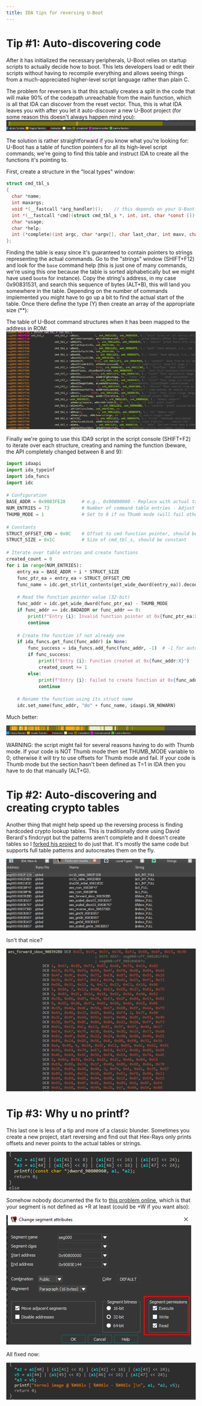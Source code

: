 ```yaml
---
title: IDA tips for reversing U-Boot
---
```


Tip #1: Auto-discovering code
=============================
After it has initialized the necessary peripherals, U-Boot relies on startup scripts to actually decide how to boot. This lets developers load or edit their scripts without having to recompile everything and allows seeing things from a much-appreciated higher-level script language rather than plain C.

The problem for reversers is that this actually creates a split in the code that will make 90% of the codepath unreachable from the main function, which is all that IDA can discover from the reset vector. Thus, this is what IDA leaves you with after you let it auto-discover a new U-Boot project (for some reason this doesn't always happen mind you):
![undiscovered](./IDA_tips/unexplored.png)

The solution is rather straightforward if you know what you're looking for: U-Boot has a table of function pointers for all its high-level script commands; we're going to find this table and instruct IDA to create all the functions it's pointing to.

First, create a structure in the "local types" window:
```c
struct cmd_tbl_s
{
  char *name;
  int maxargs;
  void *(__fastcall *arg_handler)();    // this depends on your U-Boot implementation, sometimes (most times) it's an integer
  int *(__fastcall *cmd)(struct cmd_tbl_s *, int, int, char *const []);
  char *usage;
  char *help;
  int (*complete)(int argc, char *argv[], char last_char, int maxv, char *cmdv[]);
};
```

Finding the table is easy since it's guaranteed to contain pointers to strings representing the actual commands. Go to the "strings" window (SHIFT+F12) and look for the ```base``` command help (this is just one of many commands, we're using this one because the table is sorted alphabetically but we might have used ```bootm``` for instance). Copy the string's address, in my case 0x90831531, and search this sequence of bytes (ALT+B), this will land you somewhere in the table. Depending on the number of commands implemented you might have to go up a bit to find the actual start of the table. Once there define the type (Y) then create an array of the appropriate size (**):

The table of U-Boot command structures when it has been mapped to the address in ROM:
![table](./IDA_tips/table_created.png)

Finally we're going to use this IDA9 script in the script console (SHIFT+F2) to iterate over each structure, creating and naming the function (beware, the API completely changed between 8 and 9):
```python
import idaapi
import ida_typeinf
import ida_funcs
import idc

# Configuration
BASE_ADDR = 0x9083FE28      # e.g., 0x90800000 - Replace with actual table start
NUM_ENTRIES = 73            # Number of command table entries - Adjust as needed
THUMB_MODE = 1              # Set to 0 if no Thumb mode (will fail otherwise)

# Constants
STRUCT_OFFSET_CMD = 0x0C    # Offset to cmd function pointer, should be constant
STRUCT_SIZE = 0x1C          # Size of cmd_tbl_s, should be constant

# Iterate over table entries and create functions
created_count = 0
for i in range(NUM_ENTRIES):
    entry_ea = BASE_ADDR + i * STRUCT_SIZE
    func_ptr_ea = entry_ea + STRUCT_OFFSET_CMD
    func_name = idc.get_strlit_contents(get_wide_dword(entry_ea)).decode('utf-8')

    # Read the function pointer value (32-bit)
    func_addr = idc.get_wide_dword(func_ptr_ea) - THUMB_MODE
    if func_addr == idc.BADADDR or func_addr == 0:
        print(f"Entry {i}: Invalid function pointer at 0x{func_ptr_ea:X} (0x{func_addr:X})")
        continue

    # Create the function if not already one
    if ida_funcs.get_func(func_addr) is None:
        func_success = ida_funcs.add_func(func_addr, -1)  # -1 for auto-end detection
        if func_success:
            print(f"Entry {i}: Function created at 0x{func_addr:X}")
            created_count += 1
        else:
            print(f"Entry {i}: Failed to create function at 0x{func_addr:X}")
            continue

    # Rename the function using its struct name
    idc.set_name(func_addr, "do" + func_name, idaapi.SN_NOWARN)
```

Much better:

![explored](./IDA_tips/explored.png)

WARNING: the script might fail for several reasons having to do with Thumb mode. If your code is NOT Thumb mode then set THUMB_MODE variable to 0; otherwise it will try to use offsets for Thumb mode and fail. If your code is Thumb mode but the section hasn't been defined as T=1 in IDA then you have to do that manually (ALT+G).

Tip #2: Auto-discovering and creating crypto tables
===================================================

Another thing that might help speed up the reversing process is finding hardcoded crypto lookup tables. This is traditionally done using David Berard's findcrypt but the patterns aren't complete and it doesn't create tables so I [forked his project](https://github.com/gquere/findcrypt-yara-autocreate) to do just that. It's mostly the same code but supports full table patterns and autocreates them on the fly.

![windows results](./IDA_tips/findcrypt2.png)

Isn't that nice?

![autocreated](./IDA_tips/aes_sbox.png)

Tip #3: Why u no printf?
========================

This last one is less of a tip and more of a classic blunder. Sometimes you create a new project, start reversing and find out that Hex-Rays only prints offsets and never points to the actual tables or strings.

![broken](./IDA_tips/broken_strings.png)

Somehow nobody documented the fix to [this problem online](https://reverseengineering.stackexchange.com/questions/18511/ida-hex-rays-decompiler-show-strings-instead-of-offset), which is that your segment is not defined as +R at least (could be +W if you want also):

![segment](./IDA_tips/segments.png)

All fixed now:

![fixed](./IDA_tips/fixed_strings.png)
